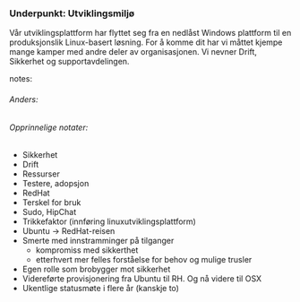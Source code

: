 ### Underpunkt: Utviklingsmiljø

Vår utviklingsplattform har flyttet seg fra en nedlåst Windows plattform til en produksjonslik Linux-basert løsning.
For å komme dit har vi måttet kjempe mange kamper med andre deler av organisasjonen.
Vi nevner Drift, Sikkerhet og supportavdelingen.


notes:
###### Anders:



###### Opprinnelige notater:

* Sikkerhet
* Drift
* Ressurser
* Testere, adopsjon
* RedHat
* Terskel for bruk
* Sudo, HipChat
* Trikkefaktor (innføring linuxutviklingsplattform) 
* Ubuntu -> RedHat-reisen
* Smerte med innstramminger på tilganger	
  * kompromiss med sikkerthet
  * etterhvert mer felles forståelse for behov og mulige trusler
* Egen rolle som brobygger mot sikkerhet
* Videreførte provisjonering fra Ubuntu til RH. Og nå videre til OSX
* Ukentlige statusmøte i flere år (kanskje to) 
